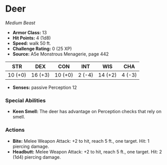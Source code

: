 # Deer

*Medium* *Beast*

- **Armor Class:** 13
- **Hit Points:** 4 (1d8)
- **Speed:** walk 50 ft.
- **Challenge Rating:** 0 (25 XP)
- **Source:** A5e Monstrous Menagerie, page 442

| STR | DEX | CON | INT | WIS | CHA |
| --- | --- | --- | --- | --- | --- |
| 10 (+0) | 16 (+3) | 10 (+0) | 2 (-4) | 14 (+2) | 4 (-3) |

- **Senses:** passive Perception 12

### Special Abilities

- **Keen Smell:** The deer has advantage on Perception checks that rely on smell.

### Actions

- **Bite:** Melee Weapon Attack: +2 to hit, reach 5 ft., one target. Hit: 1 piercing damage.
- **Headbutt:** Melee Weapon Attack: +2 to hit, reach 5 ft., one target. Hit: 2 (1d4) piercing damage.



